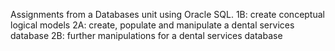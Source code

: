 Assignments from a Databases unit using Oracle SQL. 
1B: create conceptual logical models
2A: create, populate and manipulate a dental services database
2B: further manipulations for a dental services database
